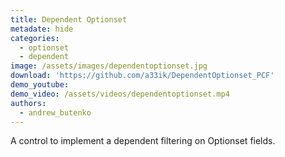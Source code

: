 ```yaml
---
title: Dependent Optionset
metadate: hide
categories:
  - optionset
  - dependent
image: /assets/images/dependentoptionset.jpg
download: 'https://github.com/a33ik/DependentOptionset_PCF'
demo_youtube:
demo_video: /assets/videos/dependentoptionset.mp4
authors:
  - andrew_butenko
---
```


A control to implement a dependent filtering on Optionset fields.
